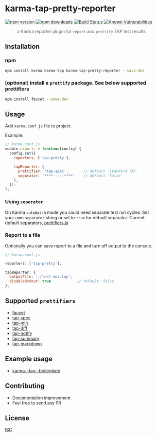 # karma-tap-pretty-reporter

[![npm version](https://badge.fury.io/js/karma-tap-pretty-reporter.svg)](https://badge.fury.io/js/karma-tap-pretty-reporter)
[![npm downloads](https://img.shields.io/npm/dm/karma-tap-pretty-reporter.svg?style=flat-square)](https://www.npmjs.com/package/karma-tap-pretty-reporter)
[![Build Status](https://travis-ci.org/bySabi/karma-tap-pretty-reporter.svg?branch=master)](https://travis-ci.org/bySabi/karma-tap-pretty-reporter)
[![Known Vulnerabilities](https://snyk.io/test/github/bysabi/karma-tap-pretty-reporter/badge.svg)](https://snyk.io/test/github/bysabi/karma-tap-pretty-reporter)

> a Karma reporter plugin for `report` and `prettify` TAP test results



## Installation

### npm
```bash
npm install karma karma-tap karma-tap-pretty-reporter --save-dev
```

### [optional] install a `prettify` package. See below supported prettifiers
```bash
npm install faucet --save-dev
```

## Usage

Add `karma.conf.js` file to project.

Example:
```js
// karma.conf.js
module.exports = function(config) {
  config.set({
    reporters: ['tap-pretty'],

    tapReporter: {
      prettifier: 'tap-spec',       // default 'standard TAP'
      separator: '****-----****'    // default 'false'
    },
  });
};
```

### Using `separator`
On Karma `autoWatch` mode you could need separate test run cycles. Set your own `separator` string or set to `true` for default separator. Current default separators, [prettifiers.js](https://github.com/bySabi/karma-tap-pretty-reporter/blob/master/src/prettifiers.js)

### Report to a file
Optionally you can save report to a file and turn off output to the console.

```js
// karma.conf.js

reporters: ['tap-pretty'],

tapReporter: {
  outputFile: './test.out.tap',
  disableStdout: true            // default 'false'
},

```

## Supported `prettifiers`
* [faucet](https://github.com/substack/faucet)
* [tap-spec](https://github.com/scottcorgan/tap-spec)
* [tap-min](https://github.com/gummesson/tap-min)
* [tap-diff](https://github.com/axross/tap-diff)
* [tap-notify](https://github.com/axross/tap-notify)
* [tap-summary](https://github.com/zoubin/tap-summary)
* [tap-markdown](https://github.com/Hypercubed/tap-markdown)


## Example usage
* [karma--tap--boilerplate](https://github.com/bySabi/karma--tap--boilerplate)


## Contributing
* Documentation improvement
* Feel free to send any PR

## License

[ISC][isc-license]

[isc-license]:./LICENSE
